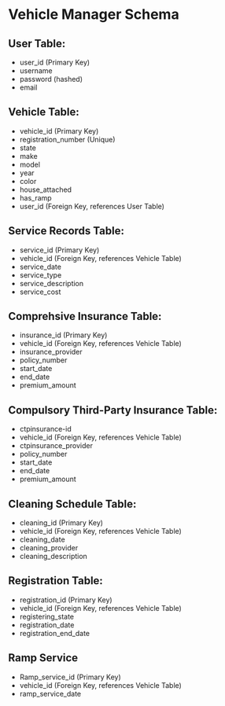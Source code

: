 # Vehicle Manager Schema
## User Table:
- user_id (Primary Key)
- username
- password (hashed)
- email
  
## Vehicle Table:
- vehicle_id (Primary Key)
- registration_number (Unique)
- state
- make
- model
- year
- color
- house_attached
- has_ramp
- user_id (Foreign Key, references User Table)
  
## Service Records Table:
- service_id (Primary Key)
- vehicle_id (Foreign Key, references Vehicle Table)
- service_date
- service_type
- service_description
- service_cost
  
## Comprehsive Insurance Table:
- insurance_id (Primary Key)
- vehicle_id (Foreign Key, references Vehicle Table)
- insurance_provider
- policy_number
- start_date
- end_date
- premium_amount

## Compulsory Third-Party Insurance Table:
- ctpinsurance-id
- vehicle_id (Foreign Key, references Vehicle Table)
- ctpinsurance_provider
- policy_number
- start_date
- end_date
- premium_amount
  
## Cleaning Schedule Table:
- cleaning_id (Primary Key)
- vehicle_id (Foreign Key, references Vehicle Table)
- cleaning_date
- cleaning_provider
- cleaning_description
  
## Registration Table:
- registration_id (Primary Key)
- vehicle_id (Foreign Key, references Vehicle Table)
- registering_state
- registration_date
- registration_end_date

## Ramp Service
- Ramp_service_id (Primary Key)
- vehicle_id (Foreign Key, references Vehicle Table)
- ramp_service_date




